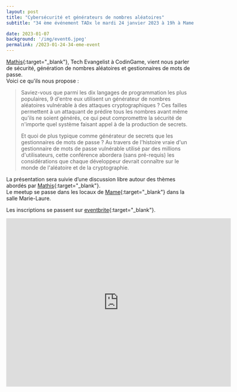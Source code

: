 ```yaml
---
layout: post
title: "Cybersécurité et générateurs de nombres aléatoires"
subtitle: "34 ème événement TADx le mardi 24 janvier 2023 à 19h à Mame (Tours, 37)"

date: 2023-01-07
background: '/img/event6.jpeg'
permalink: /2023-01-24-34-eme-event
---
```

[Mathis](https://twitter.com/MathisHammel){:target="_blank"}, Tech Evangelist à CodinGame, vient nous parler de sécurité, génération de nombres aléatoires et gestionnaires de mots de passe.   
Voici ce qu'ils nous propose :

>Saviez-vous que parmi les dix langages de programmation les plus populaires, 9 d'entre eux utilisent un générateur de nombres aléatoires vulnérable à des attaques cryptographiques ? Ces failles permettent à un attaquant de prédire tous les nombres avant même qu'ils ne soient générés, ce qui peut compromettre la sécurité de n'importe quel système faisant appel à de la production de secrets.
>
>Et quoi de plus typique comme générateur de secrets que les gestionnaires de mots de passe ? Au travers de l'histoire vraie d'un gestionnaire de mots de passe vulnérable utilisé par des millions d'utilisateurs, cette conférence abordera (sans pré-requis) les considérations que chaque développeur devrait connaître sur le monde de l'aléatoire et de la cryptographie.

La présentation sera suivie d’une discussion libre autour des thèmes abordés par [Mathis](https://twitter.com/MathisHammel){:target="_blank"}.  
Le meetup se passe dans les locaux de [Mame](https://mame-tours.com/){:target="_blank"} dans la salle Marie-Laure.

Les inscriptions se passent sur [eventbrite](){:target="_blank"}.

<iframe src="https://www.google.com/maps/embed?pb=!1m14!1m8!1m3!1d5401.937664338934!2d0.668619!3d47.393041!3m2!1i1024!2i768!4f13.1!3m3!1m2!1s0x0%3A0xf59dd58d55f79b77!2sMAME!5e0!3m2!1sfr!2sfr!4v1572774528763!5m2!1sfr!2sfr" width="600" height="450" frameborder="0" style="border:0;" allowfullscreen=""></iframe>
